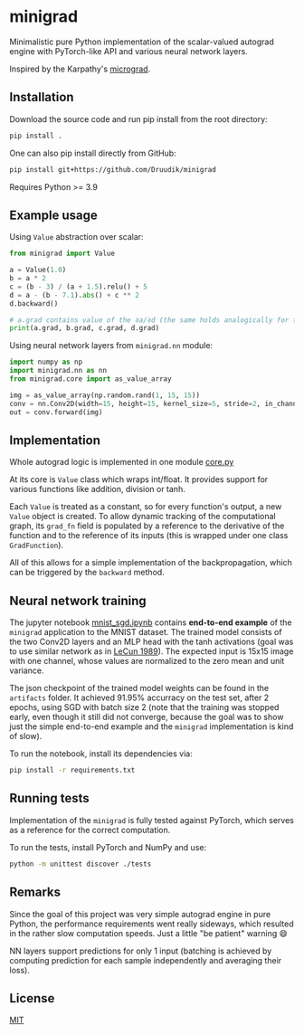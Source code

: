 # minigrad

Minimalistic pure Python implementation of the scalar-valued autograd engine with PyTorch-like API and various neural network layers.

Inspired by the Karpathy's [micrograd](https://github.com/karpathy/micrograd).

## Installation

Download the source code and run pip install from the root directory:
```bash
pip install .
```

One can also pip install directly from GitHub:
```bash
pip install git+https://github.com/Druudik/minigrad 
```

Requires Python >= 3.9

## Example usage

Using `Value` abstraction over scalar:
```python
from minigrad import Value

a = Value(1.0)
b = a * 2
c = (b - 3) / (a + 1.5).relu() + 5
d = a - (b - 7.1).abs() + c ** 2
d.backward()

# a.grad contains value of the ∂a/∂d (the same holds analogically for the b.grad, c.grad and d.grad). 
print(a.grad, b.grad, c.grad, d.grad)
```

Using neural network layers from `minigrad.nn` module:
```python
import numpy as np
import minigrad.nn as nn
from minigrad.core import as_value_array

img = as_value_array(np.random.rand(1, 15, 15))
conv = nn.Conv2D(width=15, height=15, kernel_size=5, stride=2, in_channels=1, out_channels=3)
out = conv.forward(img)
```

## Implementation

Whole autograd logic is implemented in one module [core.py](./minigrad/core.py)

At its core is `Value` class which wraps int/float. It provides support for various functions like addition, division or tanh.

Each `Value` is treated as a constant, so for every function's output, a new `Value` object is created. To allow dynamic tracking of 
the computational graph, its `grad_fn` field is populated by a reference to the derivative of the 
function and to the reference of its inputs (this is wrapped under one class `GradFunction`). 

All of this allows for a simple implementation of the backpropagation, which can be triggered by the `backward` method.

## Neural network training

The jupyter notebook [mnist_sgd.ipynb](mnist_sgd.ipynb) contains **end-to-end example** of the `minigrad` application to the MNIST dataset. 
The trained model consists of the two Conv2D layers and an MLP head with the tanh activations (goal was to use similar network as in
[LeCun 1989](http://yann.lecun.com/exdb/publis/pdf/lecun-89e.pdf)). The expected input is 15x15 image with one channel, whose 
values are normalized to the zero mean and unit variance. 

The json checkpoint of the trained model weights can be found in the `artifacts` folder. It achieved 91.95% accurracy on the test set,
after 2 epochs, using SGD with batch size 2 (note that the training was stopped early, even though it still did not converge,
because the goal was to show just the simple end-to-end example and the `minigrad` implementation is kind of slow). 

To run the notebook, install its dependencies via:
```bash
pip install -r requirements.txt
```

## Running tests
Implementation of the `minigrad` is fully tested against PyTorch, which serves as a reference for the correct computation.

To run the tests, install PyTorch and NumPy and use:
```bash
python -m unittest discover ./tests
```

## Remarks
Since the goal of this project was very simple autograd engine in pure Python, the performance requirements went really sideways,
which resulted in the rather slow computation speeds. Just a little "be patient" warning 😄

NN layers support predictions for only 1 input (batching is achieved by computing prediction for each sample independently
and averaging their loss).

## License
[MIT](LICENSE)
